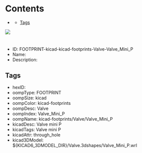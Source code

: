 



Contents
========

* [](#)
	* [Tags](#tags)
  
![][im]
# 

- ID: FOOTPRINT-kicad-kicad-footprints-Valve-Valve_Mini_P
- Name: 
- Description: 

## Tags

- hexID: 
- oompType: FOOTPRINT
- oompSize: kicad
- oompColor: kicad-footprints
- oompDesc: Valve
- oompIndex: Valve_Mini_P
- oompName: kicad-footprints/Valve/Valve_Mini_P
- kicadDesc: Valve mini P
- kicadTags: Valve mini P
- kicadAttr: through_hole
- kicad3DModel: ${KICAD6_3DMODEL_DIR}/Valve.3dshapes/Valve_Mini_P.wrl



[im]: image.png
